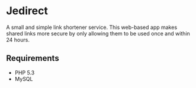 Jedirect
========
A small and simple link shortener service. This web-based app makes shared links more secure by only allowing them to be used once and within 24 hours.

Requirements
------------
 * PHP 5.3
 * MySQL
